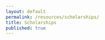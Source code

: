 ```yaml
---
layout: default
permalink: /resources/scholarships/
title: Scholarships
published: true
---
```


<script>
    async function getData(){
        let response = await fetch(`https://cors.discretemath.ca/https://resources.discretemath.ca/api/resources/resources_pages/2`)
        let data = await response.json()
        let resource_content = document.querySelector(".resource-content")
        let page_index = 0

        let header = `
            <div class="resource_page_header">
                <h1>`+data.title+`</h1>
                <p>`+data.description+`</p>
            </div>
            `
        resource_content.innerHTML += header
        
        for (let i = 0; i < data.resource_page_sections.length; i++) {
            
            let h1 = `<a href="`+data.resource_page_sections[i].url+`">`+data.resource_page_sections[i].title+`</a>`

            let resource_page_section = `
            <hr>    
            <div class="resource_page_section">
                <h3>`+(data.resource_page_sections[i].url && data.resource_page_sections[i].url.length > 1 ? h1 : data.resource_page_sections[i].title) +`</h3>
                <p style="margin-left: 1.4em">`+data.resource_page_sections[i].description+`</p>
            </div>
            `
            resource_content.innerHTML += resource_page_section

             for (let j = 0; j < data.resource_page_sections[i].resources.length; j++) {
                 
                let this_resource = data.resource_page_sections[i].resources[j]

                let h5 = `<a href="`+this_resource.url+`">`+this_resource.title+`</a>`
                let description = `<p>`+this_resource.description+`</p>`

                let resource = `
                <li class="resource">
                    <span>`+(this_resource.url !== null ? h5 : this_resource) +`</span>
                    `+ (this_resource.description.length > 1 ? description : '')+`
                </li>
                `

                 resource_content.innerHTML += resource
             }
        }
        
    }

    getData()
</script>
<div class='content-wrap'>
    <div class='resource-content'></div>
</div>
